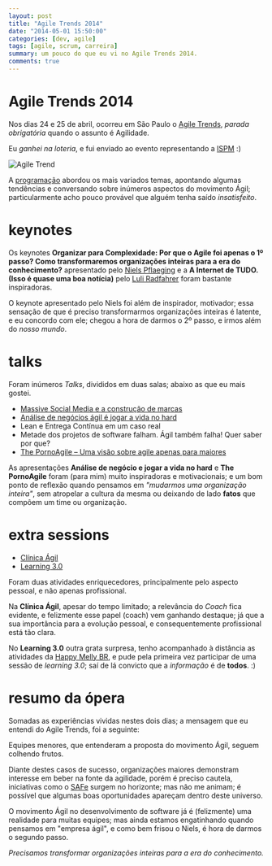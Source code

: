 ```yaml
---
layout: post 
title: "Agile Trends 2014"
date: "2014-05-01 15:50:00"
categories: [dev, agile]
tags: [agile, scrum, carreira]
summary: um pouco do que eu vi no Agile Trends 2014.
comments: true
---
```


# Agile Trends 2014

Nos dias 24 e 25 de abril, ocorreu em São Paulo o [Agile Trends](http://agiletrendsbr.com/2014/), *parada obrigatória* quando o assunto é Agilidade.

Eu *ganhei na loteria*, e fui enviado ao evento representando a [ISPM](http://www.ispm.com/) :)

![Agile Trend](http://agiletrendsbr.com/2014/wp-content/uploads/2014/02/logo-agiletrends-350x218.png)

A [programação](http://agiletrendsbr.com/2014/conteudo/programacao/) abordou os mais variados temas, apontando algumas tendências e conversando sobre inúmeros aspectos do movimento Ágil; particularmente acho pouco provável que alguém tenha saído *insatisfeito*.

# keynotes

Os keynotes **Organizar para Complexidade: Por que o Agile foi apenas o 1º passo? Como transformaremos organizações inteiras para a era do conhecimento?** apresentado pelo [Niels Pflaeging](http://www.nielspflaeging.com/) e a **A Internet de TUDO. (Isso é quase uma boa notícia)** pelo [Luli Radfahrer](http://www.luli.com.br/) foram bastante inspiradoras.

O keynote apresentado pelo Niels foi além de inspirador, motivador; essa sensação de que é preciso transformarmos organizações inteiras é latente, e eu concordo com ele; chegou a hora de darmos o 2º passo, e irmos além do *nosso mundo*.

# talks

Foram inúmeros *Talks*, divididos em duas salas; abaixo as que eu mais gostei.

- [Massive Social Media e a construção de marcas](http://pt.slideshare.net/mlent68/social-media-massiva-e-a-construo-de-marcas)
- [Análise de negócios ágil é jogar a vida no hard](http://blog.claudiobr.com/slides-com-audio-analise-de-negocios-agil-e-jogar-a-vida-no-hard-dia-25-de-abril-no-agile-trends-sao-paulo/)
- Lean e Entrega Contínua em um caso real
- Metade dos projetos de software falham. Ágil também falha! Quer saber por que?
- [The PornoAgile – Uma visão sobre agile apenas para maiores](http://pt.slideshare.net/manoelp/the-pornoagile-uma-visao-agil-somente-para-maiores)

As apresentações **Análise de negócio e jogar a vida no hard** e **The PornoAgile** foram (para mim) muito inspiradoras e motivacionais; e um bom ponto de reflexão quando pensamos em *"mudarmos uma organização inteira"*, sem atropelar a cultura da mesma ou deixando de lado **fatos** que compôem um time ou organização.

# extra sessions

- [Clínica Ágil](https://www.facebook.com/K21brasil/photos/pcb.846316075385365/846315505385422/?type=1&theater)
- [Learning 3.0](http://www.learning30.co/pt/)

Foram duas atividades enriquecedores, principalmente pelo aspecto pessoal, e não apenas profissional.

Na **Clínica Ágil**, apesar do tempo limitado; a relevância do *Coach* fica evidente, e felizmente esse papel (coach) vem ganhando destaque; já que a sua importância para a evolução pessoal, e consequentemente profissional está tão clara.

No **Learning 3.0** outra grata surpresa, tenho acompanhado à distância as atividades da [Happy Melly BR](http://www.happymelly.com/land-of-the-happy-welcome-happy-melly-brazil/), e pude pela primeira vez participar de uma sessão de *learning 3.0*; saí de lá convicto que a *informação* é de **todos**. :)

# resumo da ópera

Somadas as experiências vividas nestes dois dias; a mensagem que eu entendi do Agile Trends, foi a seguinte:

Equipes menores, que entenderam a proposta do movimento Ágil, seguem colhendo frutos.

Diante destes casos de sucesso, organizações maiores demonstram interesse em beber na fonte da agilidade, porém é preciso cautela, iniciativas como o [SAFe](http://scaledagileframework.com/) surgem no horizonte; mas não me animam; é possível que algumas boas oportunidades apareçam dentro deste universo.

O movimento Ágil no desenvolvimento de software já é (felizmente) uma realidade para muitas equipes; mas ainda estamos engatinhando quando pensamos em "empresa ágil", e como bem frisou o Niels, é hora de darmos o segundo passo.

*Precisamos transformar organizações inteiras para a era do conhecimento.*

